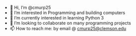 - 👋 Hi, I’m @cmurp25
- 👀 I’m interested in Programming and building computers
- 🌱 I’m currently interested in learning Python 3
- 💞️ I’m looking to collaborate on many programming projects
- 📫 How to reach me: by email @ cmurp25@clemson.edu

<!---
cmurp25/cmurp25 is a ✨ special ✨ repository because its `README.md` (this file) appears on your GitHub profile.
You can click the Preview link to take a look at your changes.
--->
